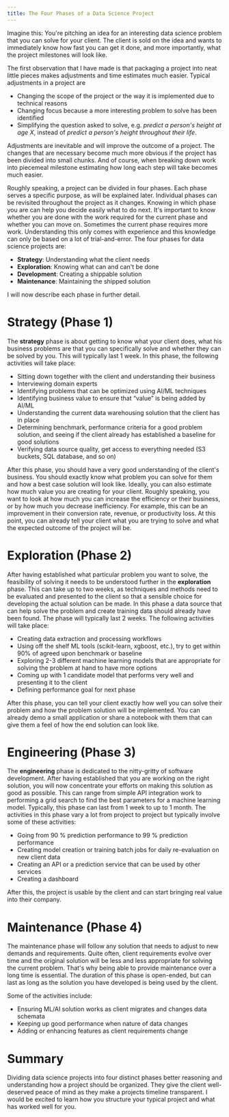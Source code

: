 ```yaml
---
title: The Four Phases of a Data Science Project
---
```


Imagine this: You're pitching an idea for an interesting data science problem
that you can solve for your client. The client is sold on the idea and
wants to immediately know how fast you can get it done, and more importantly,
what the project milestones will look like.

<!--more-->

The first observation that I have made is that packaging a project into neat
little pieces makes adjustments and time estimates much easier. Typical
adjustments in a project are

- Changing the scope of the project or the way it is implemented due to
  technical reasons
- Changing focus because a more interesting problem to solve has been identified
- Simplifying the question asked to solve, e.g. _predict a person's height at
  age X_, instead of _predict a person's height throughout their life_.

Adjustments are inevitable and will improve the outcome of a project. The
changes that are necessary become much more obvious if the project has been
divided into small chunks. And of course, when breaking down work into
piecemeal milestone estimating how long each step will take becomes much
easier.

Roughly speaking, a project can be divided in four phases. Each phase serves a
specific purpose, as will be explained later. Individual phases can be
revisited throughout the project as it changes. Knowing in which phase you are
can help you decide easily what to do next. It's important to know whether
you are done with the work required for the current phase and whether you can
move on. Sometimes the current phase requires more work. Understanding this
only comes with experience and this knowledge can only be based on a lot of
trial-and-error. The four phases for data science projects are:

- **Strategy**: Understanding what the client needs
- **Exploration**: Knowing what can and can't be done
- **Development**: Creating a shippable solution
- **Maintenance**: Maintaining the shipped solution

I will now describe each phase in further detail.

# Strategy (Phase 1)

The **strategy** phase is about getting to know what your client does, what his
business problems are that you can specifically solve and whether they can be
solved by you. This will typically last 1 week. In this phase, the following
activities will take place:

- Sitting down together with the client and understanding their business
- Interviewing domain experts
- Identifying problems that can be optimized using AI/ML techniques
- Identifying business value to ensure that “value” is being added by AI/ML
- Understanding the current data warehousing solution that the client has in
  place
- Determining benchmark, performance criteria for a good problem solution, and
  seeing if the client already has established a baseline for good solutions
- Verifying data source quality, get access to everything needed (S3 buckets,
  SQL database, and so on)

After this phase, you should have a very good understanding of the client's
business. You should exactly know what problem you can solve for them and how
a best case solution will look like. Ideally, you can also estimate how much
value you are creating for your client. Roughly speaking, you want to look
at how much you can increase the efficiency or their business, or by how much
you decrease inefficiency. For example, this can be an improvement in their
conversion rate, revenue, or productivity loss. At this point, you can already
tell your client what you are trying to solve and what the expected outcome of
the project will be.

# Exploration (Phase 2)

After having established what particular problem you want to solve, the
feasibility of solving it needs to be understood further in the **exploration**
phase. This can take up to two weeks, as techniques and methods need to be
evaluated and presented to the client so that a sensible choice for developing
the actual solution can be made. In this phase a data source that can help
solve the problem and create training data should already have been found. The
phase will typically last 2 weeks. The following activities will take place:

- Creating data extraction and processing workflows
- Using off the shelf ML tools (scikit-learn, xgboost, etc.), try to get within
  90% of agreed upon benchmark or baseline
- Exploring 2-3 different machine learning models that are appropriate for
  solving the problem at hand to have more options
- Coming up with 1 candidate model that performs very well and presenting it to
  the client
- Defining performance goal for next phase

After this phase, you can tell your client exactly how well you can solve their
problem and how the problem solution will be implemented. You can already
demo a small application or share a notebook with them that can give them a
feel of how the end solution can look like.

# Engineering (Phase 3)

The **engineering** phase is dedicated to the nitty-gritty of software
development. After having established that you are working on the right
solution, you will now concentrate your efforts on making this solution as good
as possible. This can range from simple API integration work to performing a
grid search to find the best parameters for a machine learning model.
Typically, this phase can last from 1 week to up to 1 month. The activities in
this phase vary a lot from project to project but typically involve some of
these activities:

- Going from 90 % prediction performance to 99 % prediction performance
- Creating model creation or training batch jobs for daily re-evaluation on new
  client data
- Creating an API or a prediction service that can be used by other services
- Creating a dashboard

After this, the project is usable by the client and can start bringing real
value into their company.

# Maintenance (Phase 4)

The maintenance phase will follow any solution that needs to adjust to new
demands and requirements. Quite often, client requirements evolve over time and
the original solution will be less and less appropriate for solving the current
problem. That's why being able to provide maintenance over a long time is
essential. The duration of this phase is open-ended, but can last as long as
the solution you have developed is being used by the client.

Some of the activities include:

- Ensuring ML/AI solution works as client migrates and changes data schemata
- Keeping up good performance when nature of data changes
- Adding or enhancing features as client requirements change

# Summary

Dividing data science projects into four distinct phases better reasoning and
understanding how a project should be organized. They give the client
well-deserved peace of mind as they make a projects timeline transparent. I
would be excited to learn how you structure your typical project and what has
worked well for you.
